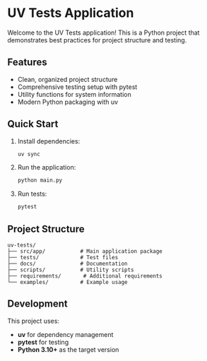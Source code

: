 # UV Tests Application

Welcome to the UV Tests application! This is a Python project that demonstrates best practices for project structure and testing.

## Features

- Clean, organized project structure
- Comprehensive testing setup with pytest
- Utility functions for system information
- Modern Python packaging with uv

## Quick Start

1. Install dependencies:
   ```bash
   uv sync
   ```

2. Run the application:
   ```bash
   python main.py
   ```

3. Run tests:
   ```bash
   pytest
   ```

## Project Structure

```
uv-tests/
├── src/app/           # Main application package
├── tests/             # Test files
├── docs/              # Documentation
├── scripts/           # Utility scripts
├── requirements/       # Additional requirements
└── examples/          # Example usage
```

## Development

This project uses:
- **uv** for dependency management
- **pytest** for testing
- **Python 3.10+** as the target version 